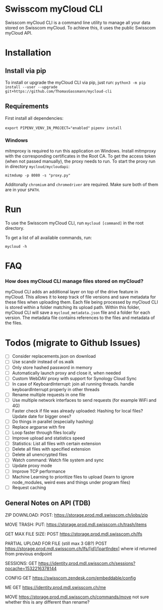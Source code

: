 # Swisscom myCloud CLI

Swisscom myCloud CLI is a command line utility to manage all your data stored on Swisscom myCloud. To achieve this, it uses the public Swisscom myCloud API.

# Installation

## Install via pip
To install or upgrade the myCloud CLI via pip, just run:
`python3 -m pip install --user --upgrade git+https://github.com/ThomasGassmann/mycloud-cli`

## Requirements
First install all dependencies:

`export PIPENV_VENV_IN_PROJECT="enabled"`
`pipenv install`

### Windows
mitmproxy is required to run this application on Windows. Install mitmproxy with the corresponding certificates in the Root CA.
To get the access token (when not passed manually), the proxy needs to run. To start the proxy run in directory `mycloud/mycloudapi`:

`mitmdump -p 8080 -s "proxy.py"`

Additonally `chromium` and `chromedriver` are required. Make sure both of them are in your `$PATH`.

# Run
To use the Swisscom myCloud CLI, run `mycloud [command]` in the root directory.

To get a list of all available commands, run:

`mycloud -h`

# FAQ
### How does myCloud CLI manage files stored on myCloud?
myCloud CLI adds an additional layer on top of the drive feature in myCloud. This allows it to keep track of file versions and save metadata for these files when uploading them.
Each file being processed by myCloud CLI is stored within a folder matching its upload path. Within this folder, myCloud CLI will save a `mycloud_metadata.json` file and a folder for each version. The metadata file contains references to the files and metadata of the files.




# Todos (migrate to Github Issues)
- [ ] Consider replacements.json on download
- [ ] Use scandir instead of os.walk
- [ ] Only store hashed password in memory
- [ ] Automatically launch proxy and close it, when needed
- [ ] Custom WebDAV proxy with support for Synology Cloud Sync
- [ ] In case of KeyboardInterrupt: join all running threads. handle keyboardInterrupt properly in other threads
- [ ] Rename multiple requests in one file
- [ ] Use multiple network interfaces to send requests (for example WiFi and 4G)
- [ ] Faster check if file was already uploaded: Hashing for local files? Update date for bigger ones?
- [ ] Do things in parallel (especially hashing)
- [ ] Replace argparse with fire
- [ ] Loop faster through files locally
- [ ] Improve upload and statistics speed
- [ ] Statistics: List all files with certain extension
- [ ] Delete all files with specified extension
- [ ] Delete all unencrypted files
- [ ] Watch command: Watch file system and sync
- [ ] Update proxy mode
- [ ] Improve TCP performance
- [ ] Machine Learning to prioritize files to upload (learn to ignore node_modules, weird exes and things under program files)
- [ ] Request caching

## General Notes on API (TDB)

ZIP DOWNLOAD:
POST: https://storage.prod.mdl.swisscom.ch/jobs/zip

MOVE TRASH:
PUT: https://storage.prod.mdl.swisscom.ch/trash/items

GET MAX FILE SIZE:
POST https://storage.prod.mdl.swisscom.ch/lfs

PARTIAL UPLOAD FOR FILE (still max 3 GB?)
POST https://storage.prod.mdl.swisscom.ch/lfs/[id]/[partIndex]
where id returned from previous endpoint

SESSIONS:
GET https://identity.prod.mdl.swisscom.ch/sessions?nocache=1532216378144

CONFIG
GET https://swisscom.zendesk.com/embeddable/config

ME
GET https://identity.prod.mdl.swisscom.ch/me

MOVE
https://storage.prod.mdl.swisscom.ch/commands/move
not sure whether this is any different than rename?
